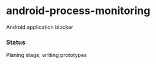 # android-process-monitoring
Android application blocker  

### Status
Planing stage, writing prototypes
